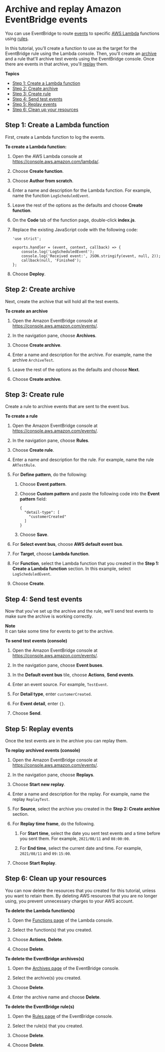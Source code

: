 # Archive and replay Amazon EventBridge events<a name="eb-tutorial-archive-replay"></a>

You can use EventBridge to route [events](eb-events.md) to specific [AWS Lambda](https://docs.aws.amazon.com/lambda/latest/dg/welcome.html) functions using [rules](eb-rules.md)\.

In this tutorial, you’ll create a function to use as the target for the EventBridge rule using the Lambda console\. Then, you'll create an [archive](eb-archive-event.md) and a rule that'll archive test events using the EventBridge console\. Once there are events in that archive, you'll [replay](eb-replay-archived-event.md) them\. 

**Topics**
+ [Step 1: Create a Lambda function](#eb-create-lambda-function)
+ [Step 2: Create archive](#eb-ar-create-archive)
+ [Step 3: Create rule](#eb-ar-create-rule)
+ [Step 4: Send test events](#eb-ar-send-test-events)
+ [Step 5: Replay events](#eb-ar-replay-events)
+ [Step 6: Clean up your resources](#cleanup)

## Step 1: Create a Lambda function<a name="eb-create-lambda-function"></a>

First, create a Lambda function to log the events\.

**To create a Lambda function:**

1. Open the AWS Lambda console at [https://console\.aws\.amazon\.com/lambda/](https://console.aws.amazon.com/lambda/)\.

1. Choose **Create function**\.

1. Choose **Author from scratch**\.

1. Enter a name and description for the Lambda function\. For example, name the function `LogScheduledEvent`\.

1. Leave the rest of the options as the defaults and choose **Create function**\.

1. On the **Code** tab of the function page, double\-click **index\.js**\.

1. Replace the existing JavaScript code with the following code:

   ```
   'use strict';
   
   exports.handler = (event, context, callback) => {
       console.log('LogScheduledEvent');
       console.log('Received event:', JSON.stringify(event, null, 2));
       callback(null, 'Finished');
   };
   ```

1. Choose **Deploy**\.

## Step 2: Create archive<a name="eb-ar-create-archive"></a>

Next, create the archive that will hold all the test events\.

**To create an archive**

1. Open the Amazon EventBridge console at [https://console\.aws\.amazon\.com/events/](https://console.aws.amazon.com/events/)\.

1. In the navigation pane, choose **Archives**\.

1. Choose **Create archive**\.

1. Enter a name and description for the archive\. For example, name the archive `ArchiveTest`\.

1. Leave the rest of the options as the defaults and choose **Next**\.

1. Choose **Create archive**\.

## Step 3: Create rule<a name="eb-ar-create-rule"></a>

Create a rule to archive events that are sent to the event bus\.

**To create a rule**

1. Open the Amazon EventBridge console at [https://console\.aws\.amazon\.com/events/](https://console.aws.amazon.com/events/)\.

1. In the navigation pane, choose **Rules**\.

1. Choose **Create rule**\.

1. Enter a name and description for the rule\. For example, name the rule `ARTestRule`\.

1. For **Define pattern**, do the following:

   1. Choose **Event pattern**\.

   1. Choose **Custom pattern** and paste the following code into the **Event pattern** field:

      ```
      {
        "detail-type": [
          "customerCreated"
        ]
      }
      ```

   1. Choose **Save**\.

1. For **Select event bus**, choose **AWS default event bus**\.

1. For **Target**, choose **Lambda function**\.

1. For **Function**, select the Lambda function that you created in the **Step 1: Create a Lambda function** section\. In this example, select `LogScheduledEvent`\.

1. Choose **Create**\.

## Step 4: Send test events<a name="eb-ar-send-test-events"></a>

Now that you've set up the archive and the rule, we'll send test events to make sure the archive is working correctly\.

**Note**  
It can take some time for events to get to the archive\.

**To send test events \(console\)**

1. Open the Amazon EventBridge console at [https://console\.aws\.amazon\.com/events/](https://console.aws.amazon.com/events/)\.

1. In the navigation pane, choose **Event buses**\.

1. In the **Default event bus** tile, choose **Actions**, **Send events**\.

1. Enter an event source\. For example, `TestEvent`\.

1. For **Detail type**, enter `customerCreated`\.

1. For **Event detail**, enter `{}`\.

1. Choose **Send**\.

## Step 5: Replay events<a name="eb-ar-replay-events"></a>

Once the test events are in the archive you can replay them\.

**To replay archived events \(console\)**

1. Open the Amazon EventBridge console at [https://console\.aws\.amazon\.com/events/](https://console.aws.amazon.com/events/)\.

1. In the navigation pane, choose **Replays**\.

1. Choose **Start new replay**\.

1. Enter a name and description for the replay\. For example, name the replay `ReplayTest`\.

1. For **Source**, select the archive you created in the **Step 2: Create archive** section\.

1. For **Replay time frame**, do the following\.

   1.  For **Start time**, select the date you sent test events and a time before you sent them\. For example, `2021/08/11` and `08:00:00`\. 

   1.  For **End time**, select the current date and time\. For example, `2021/08/11` and `09:15:00`\. 

1. Choose **Start Replay**\.

## Step 6: Clean up your resources<a name="cleanup"></a>

You can now delete the resources that you created for this tutorial, unless you want to retain them\. By deleting AWS resources that you are no longer using, you prevent unnecessary charges to your AWS account\.

**To delete the Lambda function\(s\)**

1. Open the [Functions page](https://console.aws.amazon.com/lambda/home#/functions) of the Lambda console\.

1. Select the function\(s\) that you created\.

1. Choose **Actions**, **Delete**\.

1. Choose **Delete**\.

**To delete the EventBridge archives\(s\)**

1. Open the [Archives page](https://console.aws.amazon.com/events/home#/archives) of the EventBridge console\.

1. Select the archive\(s\) you created\.

1. Choose **Delete**\.

1. Enter the archive name and choose **Delete**\.

**To delete the EventBridge rule\(s\)**

1. Open the [Rules page](https://console.aws.amazon.com/events/home#/rule) of the EventBridge console\.

1. Select the rule\(s\) that you created\.

1. Choose **Delete**\.

1. Choose **Delete**\.